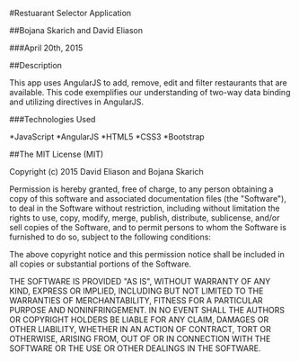 #Restuarant Selector Application

##Bojana Skarich and David Eliason  

###April 20th, 2015

##Description

This app uses AngularJS to add, remove, edit and filter restaurants that are available. This code exemplifies our understanding of two-way data binding and utilizing directives in AngularJS. 

###Technologies Used

*JavaScript
*AngularJS
*HTML5
*CSS3
*Bootstrap

##The MIT License (MIT)

Copyright (c) 2015 David Eliason and Bojana Skarich

Permission is hereby granted, free of charge, to any person obtaining a copy of this software and associated documentation files (the "Software"), to deal in the Software without restriction, including without limitation the rights to use, copy, modify, merge, publish, distribute, sublicense, and/or sell copies of the Software, and to permit persons to whom the Software is furnished to do so, subject to the following conditions:

The above copyright notice and this permission notice shall be included in all copies or substantial portions of the Software.

THE SOFTWARE IS PROVIDED "AS IS", WITHOUT WARRANTY OF ANY KIND, EXPRESS OR IMPLIED, INCLUDING BUT NOT LIMITED TO THE WARRANTIES OF MERCHANTABILITY, FITNESS FOR A PARTICULAR PURPOSE AND NONINFRINGEMENT. IN NO EVENT SHALL THE AUTHORS OR COPYRIGHT HOLDERS BE LIABLE FOR ANY CLAIM, DAMAGES OR OTHER LIABILITY, WHETHER IN AN ACTION OF CONTRACT, TORT OR OTHERWISE, ARISING FROM, OUT OF OR IN CONNECTION WITH THE SOFTWARE OR THE USE OR OTHER DEALINGS IN THE SOFTWARE.
